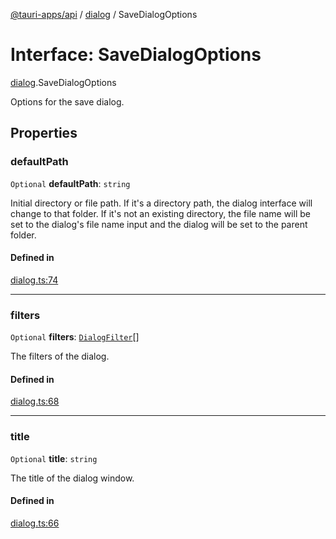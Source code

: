 [@tauri-apps/api](../README.md) / [dialog](../modules/dialog.md) / SaveDialogOptions

# Interface: SaveDialogOptions

[dialog](../modules/dialog.md).SaveDialogOptions

Options for the save dialog.

## Properties

### defaultPath

 `Optional` **defaultPath**: `string`

Initial directory or file path.
If it's a directory path, the dialog interface will change to that folder.
If it's not an existing directory, the file name will be set to the dialog's file name input and the dialog will be set to the parent folder.

#### Defined in

[dialog.ts:74](https://github.com/tauri-apps/tauri/blob/679abc6/tooling/api/src/dialog.ts#L74)

___

### filters

 `Optional` **filters**: [`DialogFilter`](dialog.DialogFilter.md)[]

The filters of the dialog.

#### Defined in

[dialog.ts:68](https://github.com/tauri-apps/tauri/blob/679abc6/tooling/api/src/dialog.ts#L68)

___

### title

 `Optional` **title**: `string`

The title of the dialog window.

#### Defined in

[dialog.ts:66](https://github.com/tauri-apps/tauri/blob/679abc6/tooling/api/src/dialog.ts#L66)
